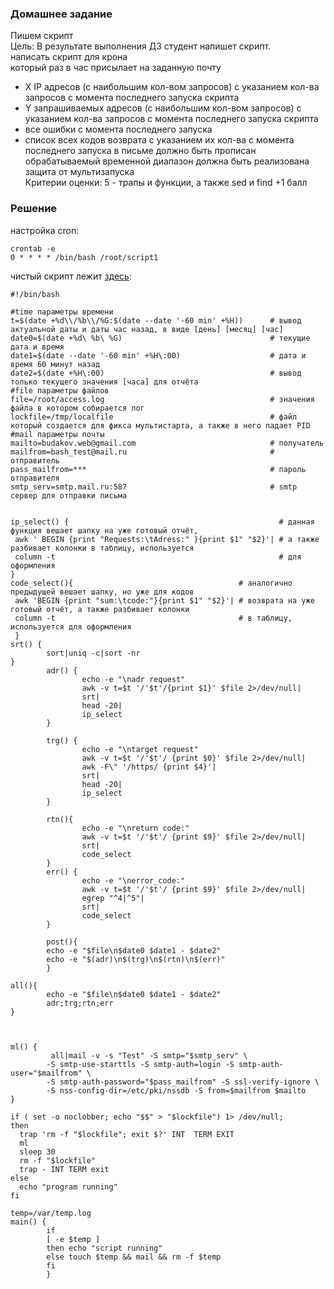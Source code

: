 ### Домашнее задание
Пишем скрипт  
Цель: В результате выполнения ДЗ студент напишет скрипт.   
написать скрипт для крона    
который раз в час присылает на заданную почту   
- X IP адресов (с наибольшим кол-вом запросов) с указанием кол-ва запросов c момента последнего запуска скрипта  
- Y запрашиваемых адресов (с наибольшим кол-вом запросов) с указанием кол-ва запросов c момента последнего запуска скрипта  
- все ошибки c момента последнего запуска  
- список всех кодов возврата с указанием их кол-ва с момента последнего запуска 
в письме должно быть прописан обрабатываемый временной диапазон должна быть реализована защита от мультизапуска  
Критерии оценки: 5 - трапы и функции, а также sed и find +1 балл  
### Решение  

настройка cron:  
```shell
crontab -e
0 * * * * /bin/bash /root/script1  
```
чистый скрипт лежит [здесь](https://github.com/dbudakov/4.bash/blob/master/script.sh):  
```shell
#!/bin/bash

#time параметры времени
t=$(date +%d\\/%b\\/%G:$(date --date '-60 min' +%H))      # вывод актуальной даты и даты час назад, в виде [день] [месяц] [час]
date0=$(date +%d\ %b\ %G)                                 # текущие дата и время
date1=$(date --date '-60 min' +%H\:00)                    # дата и время 60 минут назад
date2=$(date +%H\:00)                                     # вывод только текущего значения [часа] для отчёта
#file параметры файлов 
file=/root/access.log                                     # значения файла в котором собирается лог
lockfile=/tmp/localfile                                   # файл который создается для фикса мультистарта, а также в него падает PID
#mail параметры почты
mailto=budakov.web@gmail.com                              # получатель
mailfrom=bash_test@mail.ru                                # отправитель
pass_mailfrom=***                                         # пароль отправителя
smtp_serv=smtp.mail.ru:587                                # smtp сервер для отправки письма


ip_select() {                                               # данная функция вешает шапку на уже готовый отчёт,
 awk ' BEGIN {print "Requests:\tAdress:" }{print $1" "$2}'| # а также разбивает колонки в таблицу, используется
 column -t                                                  # для оформления
}
code_select(){                                     # аналогично предыдущей вешает шапку, но уже для кодов 
 awk 'BEGIN {print "sum:\tcode:"}{print $1" "$2}'| # возврата на уже готовый отчёт, а также разбивает колонки
 column -t                                         # в таблицу, используется для оформления
 }
srt() {
        sort|uniq -c|sort -nr
}
        adr() {
                echo -e "\nadr request"
                awk -v t=$t '/'$t'/{print $1}' $file 2>/dev/null|
                srt|
                head -20|
                ip_select
        }

        trg() {
                echo -e "\ntarget request"
                awk -v t=$t '/'$t'/ {print $0}' $file 2>/dev/null|
                awk -F\" '/https/ {print $4}'|
                srt|
                head -20|
                ip_select
        }

        rtn(){
                echo -e "\nreturn code:"
                awk -v t=$t '/'$t'/ {print $9}' $file 2>/dev/null|
                srt|
                code_select
        }
        err() {
                echo -e "\nerror_code:"
                awk -v t=$t '/'$t'/ {print $9}' $file 2>/dev/null|
                egrep "^4|^5"|
                srt|
                code_select
        }

        post(){
        echo -e "$file\n$date0 $date1 - $date2"
        echo -e "$(adr)\n$(trg)\n$(rtn)\n$(err)"
        }

all(){
        echo -e "$file\n$date0 $date1 - $date2"
        adr;trg;rtn;err
}



ml() {
         all|mail -v -s "Test" -S smtp="$smtp_serv" \
        -S smtp-use-starttls -S smtp-auth=login -S smtp-auth-user="$mailfrom" \
        -S smtp-auth-password="$pass_mailfrom" -S ssl-verify-ignore \
        -S nss-config-dir=/etc/pki/nssdb -S from=$mailfrom $mailto
}

if ( set -o noclobber; echo "$$" > "$lockfile") 1> /dev/null;
then
  trap 'rm -f "$lockfile"; exit $?' INT  TERM EXIT
  ml
  sleep 30
  rm -f "$lockfile"
  trap - INT TERM exit
else
  echo "program running"
fi
```
```
temp=/var/temp.log                                      
main() {
        if
        [ -e $temp ]
        then echo "script running"
        else touch $temp && mail && rm -f $temp
        fi
        }
```    
